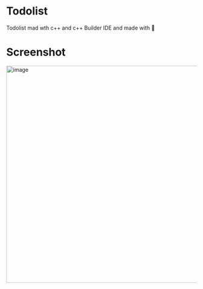 # Todolist

Todolist mad wth c++ and c++ Builder IDE and made with 💖

# Screenshot
<img width="660" height="576" alt="image" src="https://github.com/user-attachments/assets/6e4531c1-7254-445f-9613-91691c74eae7" />
